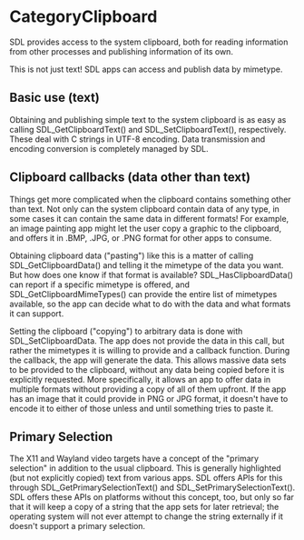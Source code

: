 
# CategoryClipboard

SDL provides access to the system clipboard, both for reading information
from other processes and publishing information of its own.

This is not just text! SDL apps can access and publish data by mimetype.

## Basic use (text)

Obtaining and publishing simple text to the system clipboard is as easy as
calling SDL_GetClipboardText() and SDL_SetClipboardText(), respectively.
These deal with C strings in UTF-8 encoding. Data transmission and encoding
conversion is completely managed by SDL.

## Clipboard callbacks (data other than text)

Things get more complicated when the clipboard contains something other
than text. Not only can the system clipboard contain data of any type, in
some cases it can contain the same data in different formats! For example,
an image painting app might let the user copy a graphic to the clipboard,
and offers it in .BMP, .JPG, or .PNG format for other apps to consume.

Obtaining clipboard data ("pasting") like this is a matter of calling
SDL_GetClipboardData() and telling it the mimetype of the data you want.
But how does one know if that format is available? SDL_HasClipboardData()
can report if a specific mimetype is offered, and
SDL_GetClipboardMimeTypes() can provide the entire list of mimetypes
available, so the app can decide what to do with the data and what formats
it can support.

Setting the clipboard ("copying") to arbitrary data is done with
SDL_SetClipboardData. The app does not provide the data in this call, but
rather the mimetypes it is willing to provide and a callback function.
During the callback, the app will generate the data. This allows massive
data sets to be provided to the clipboard, without any data being copied
before it is explicitly requested. More specifically, it allows an app to
offer data in multiple formats without providing a copy of all of them
upfront. If the app has an image that it could provide in PNG or JPG
format, it doesn't have to encode it to either of those unless and until
something tries to paste it.

## Primary Selection

The X11 and Wayland video targets have a concept of the "primary selection"
in addition to the usual clipboard. This is generally highlighted (but not
explicitly copied) text from various apps. SDL offers APIs for this through
SDL_GetPrimarySelectionText() and SDL_SetPrimarySelectionText(). SDL offers
these APIs on platforms without this concept, too, but only so far that it
will keep a copy of a string that the app sets for later retrieval; the
operating system will not ever attempt to change the string externally if
it doesn't support a primary selection.
